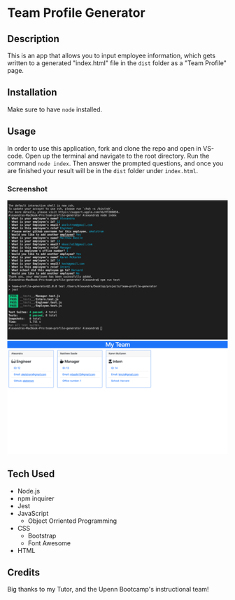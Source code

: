 # Team Profile Generator

## Description
This is an app that allows you to input employee information, which gets written to a generated "index.html" file in the `dist` folder as a "Team Profile" page. 

## Installation
Make sure to have `node` installed.

## Usage
In order to use this application, fork and clone the repo and open in VS-code. Open up the terminal and navigate to the root directory. Run the command `node index`. Then answer the prompted questions, and once you are finished your result will be in the `dist` folder under `index.html`.

### Screenshot
![Screenshot](screenshot.png)
![Screenshot2](screenshot2.png)

## Tech Used
* Node.js
* npm inquirer
* Jest
* JavaScript
    * Object Orriented Programming
* CSS
    * Bootstrap
    * Font Awesome
* HTML

## Credits
Big thanks to my Tutor, and the Upenn Bootcamp's instructional team!



